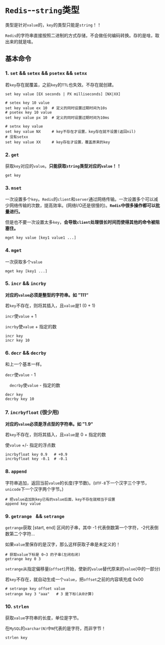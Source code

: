 # `Redis`--`string`类型

类型是针对`value`的，`key`的类型只能是`string`！！

`Redis`的字符串直接按照二进制的方式存储，不会做任何编码转换。存的是啥，取出来的就是啥。 

## 基本命令

### 1. `set`  && `setex`  &&  `psetex` && `setnx`

若`key`存在就覆盖，之前`key`的`TTL`也失效。不存在就创建。

```shell
set key value [EX seconds | PX milliseconds] [NX|XX]

# setex key 10 value
set key value ex 10  # 定义的同时设置过期时间为10s
# psetex key 10 value
set key value px 10  # 定义的同时设置过期时间为10ms
 
# setnx key value
set key value NX     # key不存在才设置，key存在就不设置(返回nil)
# 没有setxx
set key value XX     # key存在才设置，覆盖原来的key
```

### 2. `get`

获取`key`对应的`value`。**只能获取`string`类型对应的`value`！！**

```shell
get key
```

### 3. `mset`

一次设置多个`key`。`Redis`的`client`和`server`通过网络传输。一次设置多个可以减少网络传输的次数，提高效率。(网络I/O还是很慢的)。**`Redis`中很多操作都可以批量进行。**

但是也不要一次设置太多`key`，**会导致`client`处理很长时间而使得其他的命令被阻塞住。**

```shell
mget key value [key1 value1 ...]
```

### 4. `mget`

一次获取多个`value`

```shell
mget key [key1 ...]
```

### 5. `incr` && `incrby`

**对应的`value`必须是整型的字符串。如 ”111“**

若`key`不存在，则将其插入，且`value`是1 (0 + 1) 

`incr`使`value` + 1

`incrby`使`value` + 指定的数

```shell
incr key
incr key 10
```

### 6. `decr` && `decrby`

和上一个基本一样。

`decr`使`value` - 1

`  decrby`使`value` - 指定的数

```shell
decr key
decrby key 10
```

### 7. `incrbyfloat`  (很少用)

**对应的`value`必须是浮点型的字符串。如 ”1.9“**

若`key`不存在，则将其插入，且`value`是 0 + 指定的数

使`value` +/-  指定的浮点数

```shell
incrbyfloat key 0.9   # +0.9
incrbyfloat key -0.1  # -0.1
```

### 8. `append`

字符串追加，返回当前`value`的长度(字节数)。(`UTF-8`下一个汉字三个字节，`unicode`下一个汉字两个字节。)

```shell
# 把value追加到key已有的value后面，key不存在就相当于设置
append key value
```

### 9. `getrange ` && `setrange`

`getrange`获取 [start, end] 区间的子串，其中 -1 代表倒数第一个字符，-2代表倒数第二个字符...

如果`value`里保存的是汉字，那么这样获取子串是未定义的！

```shell
# 获取value下标是 0~3 的子串(左闭右闭)
getrange key 0 3
```

`setrange`从指定偏移量(`offset`)开始，使新的`value`替代原来的`value`(中的一部分)

若`key`不存在，就自动生成一个`value`，把`offset`之前的内容填充成 0x00

```shell
# setrange key offset value
setrange key 3 "aaa"   # 3 是下标(从0计算)
```

### 10. `strlen`

获取`value`字符串的长度，单位是字节。

在`MySQL`的`varchar(N)`中`N`代表的是字符，而非字节！

```shell
strlen key
```











